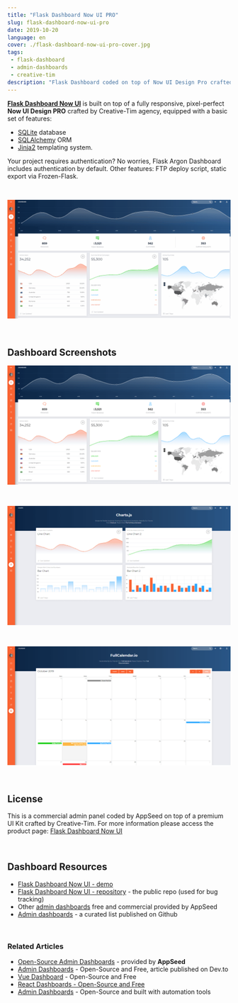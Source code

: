 ```yaml
---
title: "Flask Dashboard Now UI PRO"
slug: flask-dashboard-now-ui-pro
date: 2019-10-20
language: en
cover: ./flask-dashboard-now-ui-pro-cover.jpg
tags:
 - flask-dashboard
 - admin-dashboards
 - creative-tim
description: "Flask Dashboard coded on top of Now UI Design Pro crafted by Creative-Tim."
---
```


**[Flask Dashboard Now UI](https://appseed.us/admin-dashboards/flask-dashboard-now-ui-pro)** is built on top of a fully responsive, pixel-perfect **Now UI  Design PRO** crafted by Creative-Tim agency, equipped with a basic set of features: 

- [SQLite](https://www.sqlite.org/index.html) database 
- [SQLAlchemy](https://flask-sqlalchemy.palletsprojects.com/en/2.x/) ORM
- [Jinja2](http://jinja.pocoo.org/docs/2.10/) templating system. 

Your project requires authentication? No worries, Flask Argon Dashboard includes authentication by default. 
Other features: FTP deploy script, static export via Frozen-Flask.

<br />

[![Flask Dashboard Now UI - Gif animated intro.](https://raw.githubusercontent.com/app-generator/static/master/products/flask-dashboard-now-ui-pro-intro.gif)](https://www.youtube.com/watch?v=u2MBSEx570s "Flask Dashboard Now UI")

<br />

## Dashboard Screenshots

![Flask Dashboard Now UI Pro - App Screen.](https://raw.githubusercontent.com/app-generator/static/master/products/flask-dashboard-now-ui-pro-screen.png)

<br />

![Flask Dashboard Now UI Pro - App Screen.](https://raw.githubusercontent.com/app-generator/static/master/products/flask-dashboard-now-ui-pro-screen-2.png)

<br />

![Flask Dashboard Now UI Pro - App Screen.](https://raw.githubusercontent.com/app-generator/static/master/products/flask-dashboard-now-ui-pro-screen-1.png)

<br />

## License

This is a commercial admin panel coded by AppSeed on top of a premium UI Kit crafted by Creative-Tim.
For more information please access the product page: [Flask Dashboard Now UI](https://appseed.us/admin-dashboards/flask-dashboard-now-ui-pro) 

<br />

## Dashboard Resources

- [Flask Dashboard Now UI - demo](https://flask-dashboard-now-ui-pro.appseed.us/) 
- [Flask Dashboard Now UI - repository](https://github.com/app-generator/flask-dashboard-now-ui-pro) - the public repo (used for bug tracking) 
- Other [admin dashboards](https://appseed.us/admin-dashboards) free and commercial provided by AppSeed   
- [Admin dashboards](https://appseed.us/admin-dashboards) - a curated list published on Github  

<br />

### Related Articles

- [Open-Source Admin Dashboards](https://appseed.us/admin-dashboards/open-source) - provided by **AppSeed**
- [Admin Dashboards](https://dev.to/sm0ke/admin-dashboards-open-source-and-free-4aep) - Open-Source and Free, article published on Dev.to
- [Vue Dashboard](https://dev.to/sm0ke/vue-dashboard-open-source-apps-1gd1) - Open-Source and Free
- [React Dashboards - Open-Source and Free](https://dev.to/sm0ke/react-dashboards-open-source-apps-1c7j)
- [Admin Dashboards](https://blog.appseed.us/admin-dashboards-open-source-built-with-automation-tools/) - Open-Source and built with automation tools
